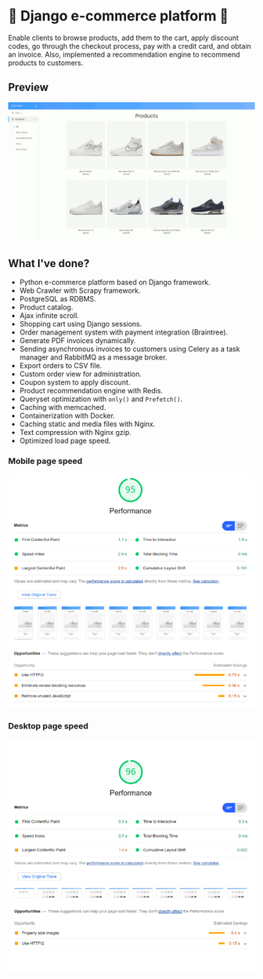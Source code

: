 # 💎 Django e-commerce platform 💎

Enable clients to browse products, add them to the cart, apply discount codes,
go through the checkout process, pay with a credit card, and obtain an invoice.
Also, implemented a recommendation engine to recommend products to customers.

## Preview

![webstore](./preview/preview.gif "Preview")

## What I've done?

* Python e-commerce platform based on Django framework.
* Web Crawler with Scrapy framework.
* PostgreSQL as RDBMS.
* Product catalog.
* Ajax infinite scroll.
* Shopping cart using Django sessions.
* Order management system with payment integration (Braintree).
* Generate PDF invoices dynamically.
* Sending asynchronous invoices to customers using Celery as a task manager and
RabbitMQ as a message broker.
* Export orders to CSV file.
* Custom order view for administration.
* Coupon system to apply discount.
* Product recommendation engine with Redis.
* Queryset optimization with `only()` and `Prefetch()`.
* Caching with memcached.
* Containerization with Docker.
* Caching static and media files with Nginx.
* Text compression with Nginx gzip.
* Optimized load page speed.

### Mobile page speed

![mobile](./preview/mobile.png "Mobile")

### Desktop page speed

![desktop](./preview/desktop.png "Desktop")
